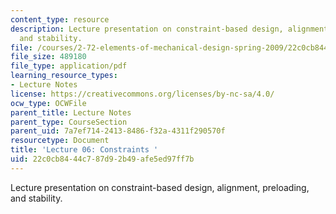 ```yaml
---
content_type: resource
description: Lecture presentation on constraint-based design, alignment, preloading,
  and stability.
file: /courses/2-72-elements-of-mechanical-design-spring-2009/22c0cb8444c787d92b49afe5ed97ff7b_MIT2_72s09_lec06.pdf
file_size: 489180
file_type: application/pdf
learning_resource_types:
- Lecture Notes
license: https://creativecommons.org/licenses/by-nc-sa/4.0/
ocw_type: OCWFile
parent_title: Lecture Notes
parent_type: CourseSection
parent_uid: 7a7ef714-2413-8486-f32a-4311f290570f
resourcetype: Document
title: 'Lecture 06: Constraints '
uid: 22c0cb84-44c7-87d9-2b49-afe5ed97ff7b
---
```

Lecture presentation on constraint-based design, alignment, preloading, and stability.